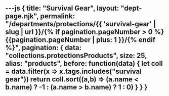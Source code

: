 ---js
{
  title: "Survival Gear",
  layout: "dept-page.njk",
  permalink: "/departments/protections/{{ 'survival-gear' | slug | url }}/{% if pagination.pageNumber > 0 %}{{pagination.pageNumber | plus: 1 }}/{% endif %}",
  pagination: {
    data: "collections.protectionsProducts",
    size: 25,
    alias: "products",
    before: function(data) { 
      let coll = data.filter(x => x.tags.includes("survival gear"))
      return coll.sort((a,b) => (a.name < b.name) ? -1 : (a.name > b.name) ? 1 : 0)
    }
  }
}
---


